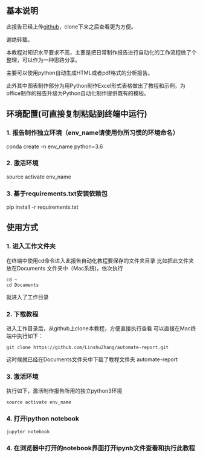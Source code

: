 ## 基本说明
此报告已经上传[github](https://github.com/LinshuZhang/automate-report)，clone下来之后查看更为方便。

谢绝转载。

本教程对知识水平要求不高，主要是把日常制作报告进行自动化的工作流程做了个整理，可以作为一种思路分享。

主要可以使用python自动生成HTML或者pdf格式的分析报告。

此外其中图表制作部分为用Python制作Excel形式表格做出了教程和示例，为office制作的报告升级为Python自动化制作提供既有的模板。

## 环境配置(可直接复制粘贴到终端中运行)
### 1. 报告制作独立环境（env_name请使用你所习惯的环境命名）
conda create -n env_name python=3.6
### 2. 激活环境
source activate env_name
### 3. 基于requirements.txt安装依赖包
pip install -r requirements.txt

## 使用方式
### 1. 进入工作文件夹
在终端中使用cd命令进入此报告自动化教程要保存的文件夹目录
比如把此文件夹放在Documents 文件夹中（Mac系统)，依次执行
```
cd ~
cd Documents
```
就进入了工作目录
### 2. 下载教程
进入工作目录后，从github上clone本教程，方便直接执行查看
可以直接在Mac终端中执行如下：
```
git clone https://github.com/LinshuZhang/automate-report.git
```
这时候就已经在Documents文件夹中下载了教程文件夹 automate-report

### 3. 激活环境
执行如下，激活制作报告所用的独立python3环境
```
source activate env_name
```

### 4. 打开ipython notebook
```
jupyter notebook
```
### 4. 在浏览器中打开的notebook界面打开ipynb文件查看和执行此教程


